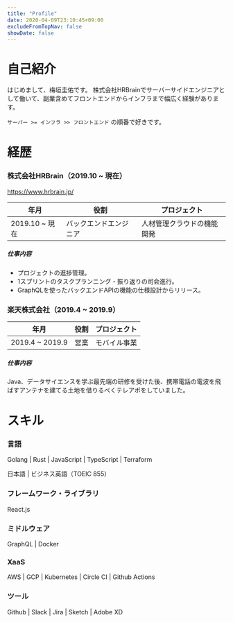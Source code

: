 ```yaml
---
title: "Profile"
date: 2020-04-09T23:10:45+09:00
excludeFromTopNav: false
showDate: false
---
```


# 自己紹介

はじめまして、梅垣圭佑です。
株式会社HRBrainでサーバーサイドエンジニアとして働いて、副業含めてフロントエンドからインフラまで幅広く経験があります。

`サーバー >= インフラ >> フロントエンド` の順番で好きです。

# 経歴

### 株式会社HRBrain（2019.10 ~ 現在）

https://www.hrbrain.jp/

|年月|役割|プロジェクト|
|-|-|-|
|2019.10 ~ 現在|バックエンドエンジニア|人材管理クラウドの機能開発|

##### 仕事内容
- プロジェクトの進捗管理。
- 1スプリントのタスクプランニング・振り返りの司会進行。
- GraphQLを使ったバックエンドAPIの機能の仕様設計からリリース。

### 楽天株式会社（2019.4 ~ 2019.9）

|年月|役割|プロジェクト|
|-|-|-|
|2019.4 ~ 2019.9|営業|モバイル事業|

##### 仕事内容
Java、データサイエンスを学ぶ最先端の研修を受けた後、携帯電話の電波を飛ばすアンテナを建てる土地を借りるべくテレアポをしていました。

# スキル

### 言語

Golang | Rust | JavaScript | TypeScript | Terraform

日本語 | ビジネス英語（TOEIC 855）

### フレームワーク・ライブラリ

React.js

### ミドルウェア

GraphQL | Docker

### XaaS

AWS | GCP | Kubernetes | Circle CI | Github Actions

### ツール

Github | Slack | Jira | Sketch | Adobe XD
